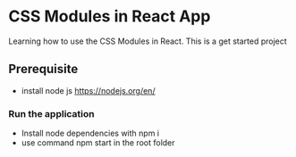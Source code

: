# CSS Modules in React App

Learning how to use the CSS Modules in React.
This is a get started project

## Prerequisite

- install node js https://nodejs.org/en/

### Run the application
- Install node dependencies with npm i
- use command npm start in the root folder 
